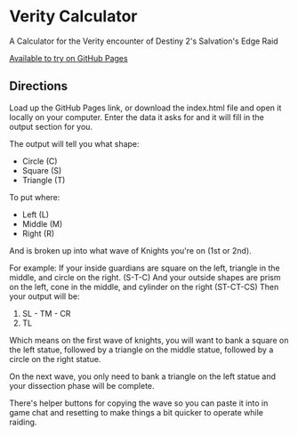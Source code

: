 # Verity Calculator
A Calculator for the Verity encounter of Destiny 2's Salvation's Edge Raid

[Available to try on GitHub Pages](https://zomgnomes.github.io/verity_calculator/)

## Directions
Load up the GitHub Pages link, or download the index.html file and open it locally on your computer.
Enter the data it asks for and it will fill in the output section for you.

The output will tell you what shape:
- Circle (C)
- Square (S)
- Triangle (T)

To put where:
- Left (L)
- Middle (M)
- Right (R)

And is broken up into what wave of Knights you're on (1st or 2nd).

For example:
If your inside guardians are square on the left, triangle in the middle, and circle on the right. (S-T-C)
And your outside shapes are prism on the left, cone in the middle, and cylinder on the right (ST-CT-CS)
Then your output will be:
1. SL - TM - CR
2. TL

Which means on the first wave of knights, you will want to bank a square on the left statue, followed by a triangle on the middle statue, followed by a circle on the right statue.

On the next wave, you only need to bank a triangle on the left statue and your dissection phase will be complete.

There's helper buttons for copying the wave so you can paste it into in game chat and resetting to make things a bit quicker to operate while raiding.
